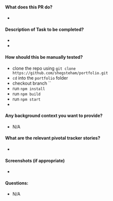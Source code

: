 #### What does this PR do?
* 
#### Description of Task to be completed?
* 
* 
#### How should this be manually tested?
- clone the repo using `git clone https://github.com/shegsteham/portfolio.git`
- `cd` into the `portfolio` folder 
- checkout branch ``
- run `npm install`
- run `npm build`
- run `npm start`
- 
#### Any background context you want to provide?
* N/A
#### What are the relevant pivotal tracker stories?
* 
#### Screenshots (if appropriate)
*
#### Questions:   
* N/A
